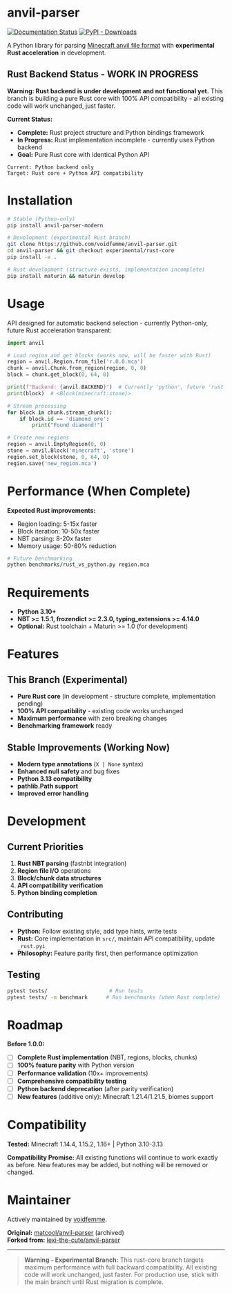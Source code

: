 # anvil-parser

[![Documentation Status](https://readthedocs.org/projects/anvil-parser/badge/?version=latest)](https://anvil-parser.readthedocs.io/en/latest/?badge=latest)
[![PyPI - Downloads](https://img.shields.io/pypi/dm/anvil-parser)](https://pypi.org/project/anvil-parser/)

A Python library for parsing [Minecraft anvil file format](https://minecraft.wiki/w/Anvil_file_format) with **experimental Rust acceleration** in development.

## Rust Backend Status - **WORK IN PROGRESS**

**Warning: Rust backend is under development and not functional yet.** This branch is building a pure Rust core with 100% API compatibility - all existing code will work unchanged, just faster.

**Current Status:**
- **Complete:** Rust project structure and Python bindings framework
- **In Progress:** Rust implementation incomplete - currently uses Python backend
- **Goal:** Pure Rust core with identical Python API

```
Current: Python backend only
Target: Rust core + Python API compatibility
```

# Installation

```bash
# Stable (Python-only)
pip install anvil-parser-modern

# Development (experimental Rust branch)
git clone https://github.com/voidfemme/anvil-parser.git
cd anvil-parser && git checkout experimental/rust-core
pip install -e .

# Rust development (structure exists, implementation incomplete)
pip install maturin && maturin develop
```

# Usage

API designed for automatic backend selection - currently Python-only, future Rust acceleration transparent:

```python
import anvil

# Load region and get blocks (works now, will be faster with Rust)
region = anvil.Region.from_file('r.0.0.mca')
chunk = anvil.Chunk.from_region(region, 0, 0)
block = chunk.get_block(0, 64, 0)

print(f"Backend: {anvil.BACKEND}")  # Currently 'python', future 'rust'
print(block)  # <Block(minecraft:stone)>

# Stream processing
for block in chunk.stream_chunk():
    if block.id == 'diamond_ore':
        print("Found diamond!")

# Create new regions
region = anvil.EmptyRegion(0, 0)
stone = anvil.Block('minecraft', 'stone')
region.set_block(stone, 0, 64, 0)
region.save('new_region.mca')
```

# Performance (When Complete)

**Expected Rust improvements:**
- Region loading: 5-15x faster
- Block iteration: 10-50x faster  
- NBT parsing: 8-20x faster
- Memory usage: 50-80% reduction

```bash
# Future benchmarking
python benchmarks/rust_vs_python.py region.mca
```

# Requirements

- **Python 3.10+**
- **NBT >= 1.5.1, frozendict >= 2.3.0, typing_extensions >= 4.14.0**
- **Optional:** Rust toolchain + Maturin >= 1.0 (for development)

# Features

## This Branch (Experimental)
- **Pure Rust core** (in development - structure complete, implementation pending)
- **100% API compatibility** - existing code works unchanged  
- **Maximum performance** with zero breaking changes
- **Benchmarking framework** ready

## Stable Improvements (Working Now)
- **Modern type annotations** (`X | None` syntax)
- **Enhanced null safety** and bug fixes
- **Python 3.13 compatibility**
- **pathlib.Path support**
- **Improved error handling**

# Development

## Current Priorities
1. **Rust NBT parsing** (fastnbt integration)
2. **Region file I/O** operations  
3. **Block/chunk data structures**
4. **API compatibility verification**
5. **Python binding completion**

## Contributing
- **Python:** Follow existing style, add type hints, write tests
- **Rust:** Core implementation in `src/`, maintain API compatibility, update `_rust.pyi`
- **Philosophy:** Feature parity first, then performance optimization

## Testing
```bash
pytest tests/                    # Run tests
pytest tests/ -m benchmark      # Run benchmarks (when Rust complete)
```

# Roadmap

**Before 1.0.0:**
- [ ] **Complete Rust implementation** (NBT, regions, blocks, chunks)
- [ ] **100% feature parity** with Python version
- [ ] **Performance validation** (10x+ improvements)
- [ ] **Comprehensive compatibility testing**
- [ ] **Python backend deprecation** (after parity verification)
- [ ] **New features** (additive only): Minecraft 1.21.4/1.21.5, biomes support

# Compatibility

**Tested:** Minecraft 1.14.4, 1.15.2, 1.16+ | Python 3.10-3.13

**Compatibility Promise:** All existing functions will continue to work exactly as before. New features may be added, but nothing will be removed or changed.

# Maintainer

Actively maintained by [voidfemme](https://github.com/voidfemme).

**Original:** [matcool/anvil-parser](https://github.com/matcool/anvil-parser) (archived)  
**Forked from:** [lexi-the-cute/anvil-parser](https://github.com/lexi-the-cute/anvil-parser)

---

> **Warning - Experimental Branch:** This rust-core branch targets maximum performance with full backward compatibility. All existing code will work unchanged, just faster. For production use, stick with the main branch until Rust migration is complete.
